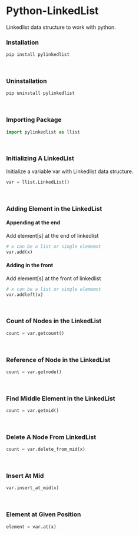 # Python-LinkedList
Linkedlist data structure to work with python.
<br>

### Installation
```python
pip install pylinkedlist
```
<br>

### Uninstallation
```python
pip uninstall pylinkedlist
```
<br>

### Importing Package
```python
import pylinkedlist as llist
```
<br>

### Initializing A LinkedList
Initialize a variable var with Linkedlist data structure.
```python
var = llist.LinkedList()
```
<br>

### Adding Element in the LinkedList
#### Appending at the end
Add element[s] at the end of linkedlist
```python
# x can be a list or single elememnt
var.add(x)
```
#### Adding in the front
Add element[s] at the front of linkedlist
```python
# x can be a list or single elememnt
var.addleft(x)
```
<br>

### Count of Nodes in the LinkedList
```python
count = var.getcount()
```
<br>

### Reference of Node in the LinkedList
```python
count = var.getnode()
```
<br>

### Find Middle Element in the LinkedList
```python
count = var.getmid()
```
<br>

### Delete A Node From LinkedList
```python
count = var.delete_from_mid(x)
```
<br>


### Insert At Mid
```python
var.insert_at_mid(x)
```
<br>

### Element at Given Position
```python
element = var.at(x)
```